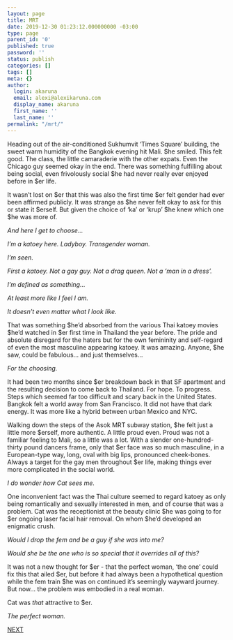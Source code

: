 ```yaml
---
layout: page
title: MRT
date: 2019-12-30 01:23:12.000000000 -03:00
type: page
parent_id: '0'
published: true
password: ''
status: publish
categories: []
tags: []
meta: {}
author:
  login: akaruna
  email: alexi@alexikaruna.com
  display_name: akaruna
  first_name: ''
  last_name: ''
permalink: "/mrt/"
---
```

<!-- wp:paragraph -->

Heading out of the air-conditioned Sukhumvit ‘Times Square’ building, the sweet warm humidity of the Bangkok evening hit Mali. $he smiled. This felt good. The class, the little camaraderie with the other expats. Even the Chicago guy seemed okay in the end. There was something fulfilling about being social, even frivolously social $he had never really ever enjoyed before in $er life.&nbsp;

<!-- /wp:paragraph -->

<!-- wp:paragraph -->

It wasn’t lost on $er that this was also the first time $er felt gender had ever been affirmed publicly. It was strange as $he never felt okay to ask for this or state it $erself. But given the choice of ‘ka’ or ‘krup’ $he knew which one $he was more of.

<!-- /wp:paragraph -->

<!-- wp:paragraph -->

_And here I get to choose…&nbsp;_

<!-- /wp:paragraph -->

<!-- wp:paragraph -->

_I’m a katoey here. Ladyboy. Transgender woman._

<!-- /wp:paragraph -->

<!-- wp:paragraph -->

_I’m seen.&nbsp;_

<!-- /wp:paragraph -->

<!-- wp:paragraph -->

_First a katoey. Not a gay guy. Not a drag queen. Not a ‘man in a dress’.&nbsp;_

<!-- /wp:paragraph -->

<!-- wp:paragraph -->

_I’m defined as something…&nbsp;_

<!-- /wp:paragraph -->

<!-- wp:paragraph -->

_At least more like I feel I am._

<!-- /wp:paragraph -->

<!-- wp:paragraph -->

_It doesn’t even matter what I look like._

<!-- /wp:paragraph -->

<!-- wp:paragraph -->

That was something $he’d absorbed from the various Thai katoey movies $he’d watched in $er first time in Thailand the year before. The pride and absolute disregard for the haters but for the own femininity and self-regard of even the most masculine appearing katoey. It was amazing. Anyone, $he saw, could be fabulous… and just themselves…

<!-- /wp:paragraph -->

<!-- wp:paragraph -->

_For the choosing. &nbsp;_

<!-- /wp:paragraph -->

<!-- wp:paragraph -->

It had been two months since $er breakdown back in that SF apartment and the resulting decision to come back to Thailand. For hope. To progress. Steps which seemed far too difficult and scary back in the United States. Bangkok felt a world away from San Francisco. It did not have that dark energy. It was more like a hybrid between urban Mexico and NYC.&nbsp;

<!-- /wp:paragraph -->

<!-- wp:paragraph -->

Walking down the steps of the Asok MRT subway station, $he felt just a little more $erself, more authentic. A little proud even. Proud was not a familiar feeling to Mali, so a little was a lot. With a slender one-hundred-thirty pound dancers frame, only that $er face was so much masculine, in a European-type way, long, oval with big lips, pronounced cheek-bones. Always a target for the gay men throughout $er life, making things ever more complicated in the social world.&nbsp;

<!-- /wp:paragraph -->

<!-- wp:paragraph -->

_I do wonder how Cat sees me.&nbsp;_

<!-- /wp:paragraph -->

<!-- wp:paragraph -->

One inconvenient fact was the Thai culture seemed to regard katoey as only being romantically and sexually interested in men, and of course that was a problem. Cat was the receptionist at the beauty clinic $he was going to for $er ongoing laser facial hair removal. On whom $he’d developed an enigmatic crush.&nbsp;

<!-- /wp:paragraph -->

<!-- wp:paragraph -->

_Would I drop the fem and be a guy if she was into me?&nbsp;_

<!-- /wp:paragraph -->

<!-- wp:paragraph -->

_Would she be the one who is so special that it overrides all of this?&nbsp;_

<!-- /wp:paragraph -->

<!-- wp:paragraph -->

It was not a new thought for $er - that the perfect woman, ‘the one’ could fix this that ailed $er, but before it had always been a hypothetical question while the fem train $he was on continued it’s seemingly wayward journey. But now… the problem was embodied in a real woman.&nbsp;

<!-- /wp:paragraph -->

<!-- wp:paragraph -->

Cat was _that_ attractive to $er.

<!-- /wp:paragraph -->

<!-- wp:paragraph -->

_The perfect woman._

<!-- /wp:paragraph -->

<!-- wp:paragraph -->

[NEXT](https://ffs.alexikaruna.com/standing/)

<!-- /wp:paragraph -->

